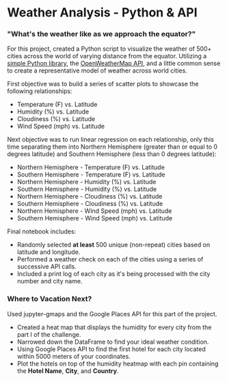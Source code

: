 # Weather Analysis - Python & API 

### "What's the weather like as we approach the equator?"

For this project, created a Python script to visualize the weather of 500+ cities across the world of varying distance from the equator. 
Utilizing a [simple Python library](https://pypi.python.org/pypi/citipy), the [OpenWeatherMap API](https://openweathermap.org/api), and a little common sense to create a representative model of weather across world cities.

First objective was to build a series of scatter plots to showcase the following relationships:

* Temperature (F) vs. Latitude
* Humidity (%) vs. Latitude
* Cloudiness (%) vs. Latitude
* Wind Speed (mph) vs. Latitude

Next objective was to run linear regression on each relationship, only this time separating them into Northern Hemisphere (greater than or equal to 0 degrees latitude) and Southern Hemisphere (less than 0 degrees latitude):

* Northern Hemisphere - Temperature (F) vs. Latitude
* Southern Hemisphere - Temperature (F) vs. Latitude
* Northern Hemisphere - Humidity (%) vs. Latitude
* Southern Hemisphere - Humidity (%) vs. Latitude
* Northern Hemisphere - Cloudiness (%) vs. Latitude
* Southern Hemisphere - Cloudiness (%) vs. Latitude
* Northern Hemisphere - Wind Speed (mph) vs. Latitude
* Southern Hemisphere - Wind Speed (mph) vs. Latitude

Final notebook includes:

* Randomly selected **at least** 500 unique (non-repeat) cities based on latitude and longitude.
* Performed a weather check on each of the cities using a series of successive API calls.
* Included a print log of each city as it's being processed with the city number and city name.

### Where to Vacation Next?

Used jupyter-gmaps and the Google Places API for this part of the project.

* Created a heat map that displays the humidity for every city from the part I of the challenge.
* Narrowed down the DataFrame to find your ideal weather condition. 
* Using Google Places API to find the first hotel for each city located within 5000 meters of your coordinates.
* Plot the hotels on top of the humidity heatmap with each pin containing the **Hotel Name**, **City**, and **Country**.
